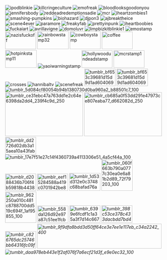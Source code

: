 
![ipodblinkie](https://github.com/user-attachments/assets/f7b1beed-11e5-4691-948d-e8563623f565)
![killcringeculture](https://github.com/user-attachments/assets/05274947-6366-44f9-831a-68d2522ab72e)
![emofreak](https://github.com/user-attachments/assets/05f30453-00f2-4b94-b6ed-f9b097b0c2e2)
![bloodlooksgoodonyou](https://github.com/user-attachments/assets/96aae674-dd3b-413e-9c18-bc9936461053)
![jennifersbody](https://github.com/user-attachments/assets/25b31fa3-3f7a-4811-a75f-79b03d5a8719)
![reddeadredemptionsadie](https://github.com/user-attachments/assets/0205fc97-f243-4805-ba23-9a08aac4d9c5)
![mcr](https://github.com/user-attachments/assets/75a60040-49c8-408c-b9b7-39abeea57b80)
![iheartzombies1](https://github.com/user-attachments/assets/e5af319b-b878-4a60-9f2b-13c4e78c260b)
![smashing-pumpkins](https://github.com/user-attachments/assets/81b352c1-42d8-464d-8597-21351b87cea5)
![biohazard](https://github.com/user-attachments/assets/fbfb9464-fa20-4fcb-819a-5c08e0baeb20)
![djpon3](https://github.com/user-attachments/assets/1ddad4e0-6f17-4e59-9c66-f4a4c9335629)
![ajbreaktheice](https://github.com/user-attachments/assets/fe5867e7-25a2-402d-8810-435a1d80c276)
![scene4ever](https://github.com/user-attachments/assets/b7f2764f-ea75-42ed-90e1-8f0982128675)
![paramore](https://github.com/user-attachments/assets/2b11f854-e38f-409d-94ad-3d665cd8eb5e)
![freakyfab](https://github.com/user-attachments/assets/4ee45bf8-1cea-40be-bdcb-01e45f9b8e88)
![prettyinpunk](https://github.com/user-attachments/assets/215cecc8-b399-4da9-bdc5-5c469e9760d2)
![iheartboobies](https://github.com/user-attachments/assets/a02c461d-e3c6-4571-83c2-5f345707bf5c)
![fuckaiart](https://github.com/user-attachments/assets/8e0733e1-d62b-4722-a093-a9edfb9f8a99)
![avrillavigne](https://github.com/user-attachments/assets/7d06daf5-0ecd-492d-877d-e514151587bd)
![domoluvr](https://github.com/user-attachments/assets/77711286-df16-424c-b130-f8252c7ead0f)
![limpbizkitblinkie1](https://github.com/user-attachments/assets/911dfed1-2c55-4180-b689-7b1857314365)
![emostamp](https://github.com/user-attachments/assets/dd3b076a-c297-4e86-911e-5f77fd082dbf)
<img width="99" height="56" alt="nazisfuckoff" src="https://github.com/user-attachments/assets/07d73c91-6ef7-4318-b9dd-dd14f5f4dbd3" />
<img width="101" height="57" alt="rainbowstamp32" src="https://github.com/user-attachments/assets/54ef5b2f-0e1e-488d-956d-753f73ceb692" />
<img width="99" height="57" alt="cowboystamp" src="https://github.com/user-attachments/assets/607b453c-52e1-4372-8813-61186204e8f3" />
<img width="99" height="56" alt="coffee" src="https://github.com/user-attachments/assets/c88763ff-7f2d-41d4-ad40-7ce0d8c01eda" />
<img width="101" height="57" alt="hotpinkstamp11" src="https://github.com/user-attachments/assets/5149e1c8-bad9-4f24-b9c7-1e7949b6028d" />
![yaoiwarningstamp](https://github.com/user-attachments/assets/b0c0e309-c845-48a8-8b29-2fe1602fcd03)
<img width="99" height="56" alt="hollywoodundeadstamp" src="https://github.com/user-attachments/assets/635c2f4a-3c8a-40b6-b670-b94d373c92e5" />
<img width="99" height="56" alt="mcrstamp1" src="https://github.com/user-attachments/assets/1bd832ee-3501-44b7-a149-029d08632777" />
![crosses](https://github.com/user-attachments/assets/d48a7cf1-0e65-4196-ab30-7012cb733e0d)
![hannibaltv](https://github.com/user-attachments/assets/b1e93ac6-c977-46a2-85ad-b933109e4bd1)
![scenefreak](https://github.com/user-attachments/assets/adc945be-7d19-422c-8c88-3e2a87669ec5)
<img width="100" height="56" alt="tumblr_bf653c39681d15d9d1ad604069183d6f_83c9b854_100" src="https://github.com/user-attachments/assets/9c69add0-49af-4bea-a462-ce5d801c41d7" />
<img width="100" height="56" alt="tumblr_bf653c39681d15d9d1ad604069183d6f_83c9b854_100" src="https://github.com/user-attachments/assets/1f432b6f-7edd-4c16-8b3a-9e8c01447f39" />
![tumblr_5d084cf80054b94b1380730d0ba960a2_b88501c7_100](https://github.com/user-attachments/assets/8ea1179e-7104-41bd-9e86-bc23c9990bdd)
<img width="250" height="141" alt="tumblr_ce31ebc47a763dd1e2c64e6398da2dd4_239f4c9d_250" src="https://github.com/user-attachments/assets/5d61da65-9b35-4ab8-a3c0-086bf242a914" />
<img width="250" height="141" alt="tumblr_cb685a0f53dd291e47973ce807eaba77_d662082d_250" src="https://github.com/user-attachments/assets/86162d6a-1f1b-421c-a58a-3384074663e9" />
<img width="99" height="56" alt="tumblr_dd2726d02db3a15aea10a43fab1c8189_a70c8d16_100" src="https://github.com/user-attachments/assets/83bb7441-0f1d-488a-b518-5b4eac3bc294" />
![tumblr_17e7f51e27c14f4360739a4113306e51_4a5cf44a_100](https://github.com/user-attachments/assets/50035d60-bf4e-4eb2-ac86-1a07b5c90c90)
<img width="99" height="55" alt="tumblr_d2088436b706f4b59818b44388d6dafa_86fc54d5_100" src="https://github.com/user-attachments/assets/0b4f474c-1e10-4d9b-a65b-d181500c6db8" />
<img width="99" height="55" alt="tumblr_eef15284588a419c0701942be8f612d6_7f720631_100" src="https://github.com/user-attachments/assets/1679d09c-f524-4585-af01-147058a802e9" />
<img width="100" height="57" alt="tumblr_1d53d312e0c3748c68bafad76add52d0_e6855430_100" src="https://github.com/user-attachments/assets/629a073e-61f3-43a9-9561-d9f44ff1b0e5" />
<img width="100" height="100" alt="tumblr_060f663b790a0777c30ea0e6a81b2d89_72f79203_100" src="https://github.com/user-attachments/assets/0fb14d8c-39aa-476d-98d3-996a13e895bf" />
<img width="100" height="100" alt="tumblr_962250a010c481c8788700dd519c694f_1af95855_100" src="https://github.com/user-attachments/assets/1b414cfb-d799-4271-a32a-253aacd1d129" />
<img width="99" height="55" alt="tumblr_558da126d92e97a87c51ee1fcbd7d651_e33c4309_100" src="https://github.com/user-attachments/assets/c3482157-9498-4879-b776-591f2a4309c3" />
<img width="99" height="56" alt="tumblr_6399e6fcdf1c1a35a3f7d14c6675221a_528ce40b_100" src="https://github.com/user-attachments/assets/335204e6-7cf9-4460-a74f-39be243cee93" />
<i width="99" height="56" alt="tumblr_d56f551c532be4474e925c291105bd21_20dd62c1_100" src="https://github.com/user-attachments/assets/ac628ca3-a202-4dea-9e5e-b65c03acf620" />
<img width="99" height="56" alt="tumblr_398c53ce378c433dacbdd7bd4ca28d12_79c6d285_100" src="https://github.com/user-attachments/assets/318b8328-9998-4398-b3e3-a0f3059d0882" />
<img width="99" height="56" alt="tumblr_c826765dc25746bb64316fc09fa3aa8a_dc299979_100" src="https://github.com/user-attachments/assets/670f33e9-3267-4dc3-bd35-a2ba32838534" />
<img width="400" height="80" alt="tumblr_9f9dfa8bdd3d50ff64ce3e7ee1e117eb_c34a2242_400" src="https://github.com/user-attachments/assets/e81484d3-39a2-4d26-a30f-8cb5e6b22085" />
![tumblr_daa978eb443e1f2af076f7a6ecf21d3f_e9e0ec32_100](https://github.com/user-attachments/assets/70bb3563-368c-4c43-bcd2-0d899656b158)
